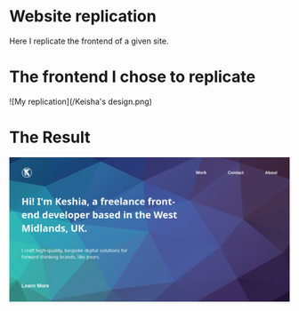# Website replication

Here I replicate the frontend of a given site.

# The frontend I chose to replicate
![My replication](/Keisha's design.png)

# The Result
![My rep](/My_design.png)

